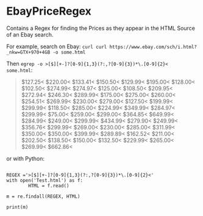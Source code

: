 # EbayPriceRegex
Contains a Regex for finding the Prices as they appear in the HTML Source of an Ebay search.

For example, search on Ebay:
`curl curl https://www.ebay.com/sch/i.html?_nkw=GTX+970+4GB -o some.html` 

Then `egrep -o >[$][+-]?[0-9]{1,3}(?:,?[0-9]{3})*\.[0-9]{2}<  some.html`:

>$127.25<
>$220.00<
>$133.41<
>$150.50<
>$129.99<
>$195.00<
>$128.00<
>$102.50<
>$274.99<
>$274.97<
>$125.00<
>$108.50<
>$209.95<
>$272.94<
>$246.30<
>$289.99<
>$175.00<
>$275.00<
>$260.00<
>$254.51<
>$269.99<
>$230.00<
>$279.00<
>$127.50<
>$199.99<
>$299.99<
>$118.50<
>$285.00<
>$224.99<
>$349.99<
>$284.97<
>$299.99<
>$75.00<
>$259.00<
>$299.00<
>$364.85<
>$649.99<
>$284.99<
>$249.00<
>$299.99<
>$434.99<
>$279.90<
>$249.99<
>$356.76<
>$299.99<
>$269.00<
>$230.00<
>$285.00<
>$311.99<
>$350.00<
>$350.00<
>$399.99<
>$289.89<
>$162.52<
>$211.00<
>$202.50<
>$138.50<
>$150.00<
>$132.50<
>$229.99<
>$265.00<
>$269.99<
>$662.86<

or with Python:
```import re

REGEX ='>[$][+-]?[0-9]{1,3}(?:,?[0-9]{3})*\.[0-9]{2}<'
with open('Test.html') as f:
        HTML = f.read()

m = re.findall(REGEX, HTML)

print(m)
```
